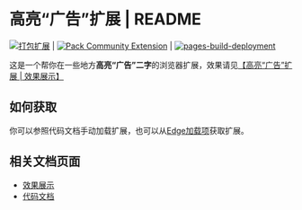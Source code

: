 # 高亮“广告”扩展 | README

[![打包扩展](https://github.com/DuckDuckStudio/highlight-ad-extension/actions/workflows/package-extension.yml/badge.svg)](https://github.com/DuckDuckStudio/highlight-ad-extension/actions/workflows/package-extension.yml) | [![Pack Community Extension](https://github.com/DuckDuckStudio/highlight-ad-extension/actions/workflows/package-community-extension.yml/badge.svg)](https://github.com/DuckDuckStudio/highlight-ad-extension/actions/workflows/package-community-extension.yml) | [![pages-build-deployment](https://github.com/DuckDuckStudio/highlight-ad-extension/actions/workflows/pages/pages-build-deployment/badge.svg)](https://github.com/DuckDuckStudio/highlight-ad-extension/actions/workflows/pages/pages-build-deployment)  

这是一个帮你在一些地方**高亮“广告”二字**的浏览器扩展，效果请见[【高亮“广告”扩展 | 效果展示】](https://duckduckstudio.github.io/highlight-ad-extension/#/effect)

## 如何获取
你可以参照代码文档手动加载扩展，也可以从[Edge加载项](https://microsoftedge.microsoft.com/addons/detail/%E9%AB%98%E4%BA%AE%E2%80%9C%E5%B9%BF%E5%91%8A%E2%80%9D/ogpplfibejcooaoooohiphklgfoabhie)获取扩展。  

## 相关文档页面
- [效果展示](https://duckduckstudio.github.io/highlight-ad-extension/#/effect)
- [代码文档](https://duckduckstudio.github.io/highlight-ad-extension/#/code)
